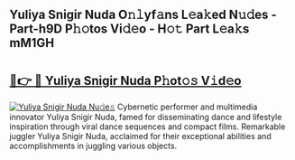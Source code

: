 ## Yuliya Snigir Nuda O𝚗𝚕yf𝚊ns L𝚎a𝚔ed N𝚞𝚍es - Part-h9D P𝚑𝚘tos Vi𝚍𝚎o - H𝚘𝚝 Part L𝚎a𝚔s mM1GH

# <h2><a href="http://kf5y8q.oniu.top/?m=Yuliya+Snigir+Nuda">🔗👉 🔴 Yuliya Snigir Nuda P𝚑ot𝚘𝚜 V𝚒d𝚎o</a></h2>

[![Yuliya Snigir Nuda Nu𝚍e𝚜](https://i.imgur.com/0qMVB7G.gif)](http://kf5y8q.oniu.top/?m=Yuliya+Snigir+Nuda)
Cybernetic performer and multimedia innovator Yuliya Snigir Nuda, famed for disseminating dance and lifestyle inspiration through viral dance sequences and compact films. Remarkable juggler Yuliya Snigir Nuda, acclaimed for their exceptional abilities and accomplishments in juggling various objects.  
